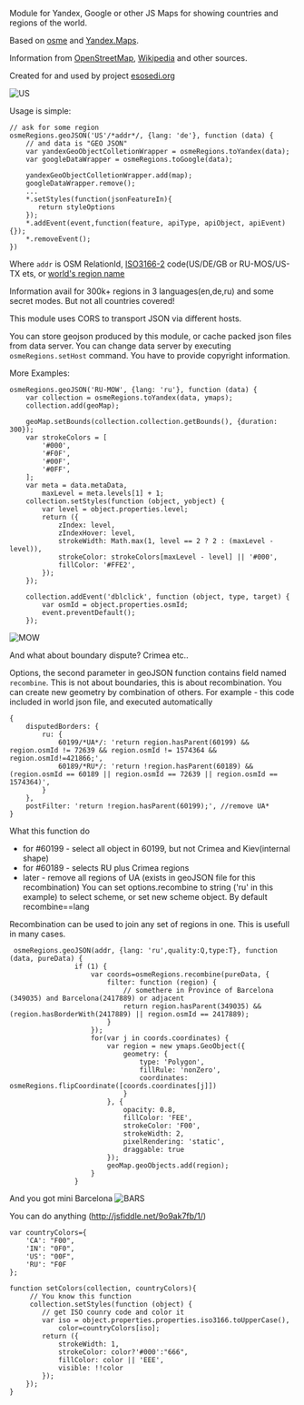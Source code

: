 Module for Yandex, Google or other JS Maps for showing countries and regions of the world.

Based on [osme](https://github.com/theKashey/osme) and [Yandex.Maps](http://api.yandex.com/maps/doc/jsapi/).

Information from [OpenStreetMap](http://openstreetmap.org), [Wikipedia](http://en.wikipedia.org) and other sources.


Created for and used by project [esosedi.org](http://ru.esosedi.org)

![US](http://kashey.ru/maps/osme/img/r2.png)

Usage is simple:
```
// ask for some region
osmeRegions.geoJSON('US'/*addr*/, {lang: 'de'}, function (data) {
    // and data is "GEO JSON"
    var yandexGeoObjectColletionWrapper = osmeRegions.toYandex(data);
    var googleDataWrapper = osmeRegions.toGoogle(data);

    yandexGeoObjectColletionWrapper.add(map);
    googleDataWrapper.remove();
    ...
    *.setStyles(function(jsonFeatureIn){
       return styleOptions
    });
    *.addEvent(event,function(feature, apiType, apiObject, apiEvent){});
    *.removeEvent();
})
```
Where `addr` is OSM RelationId, [ISO3166-2](https://ru.wikipedia.org/wiki/ISO_3166-2) code(US/DE/GB or RU-MOS/US-TX ets, or [world's region name](https://en.wikipedia.org/wiki/Subregion)

Information avail for 300k+ regions in 3 languages(en,de,ru) and some secret modes.
But not all countries covered!

This module uses CORS to transport JSON via different hosts.

You can store geojson produced by this module, or cache packed json files from data server.
You can change data server by executing `osmeRegions.setHost` command.
You have to provide copyright information.


More Examples:
```
osmeRegions.geoJSON('RU-MOW', {lang: 'ru'}, function (data) {
    var collection = osmeRegions.toYandex(data, ymaps);
    collection.add(geoMap);

    geoMap.setBounds(collection.collection.getBounds(), {duration: 300});
    var strokeColors = [
        '#000',
        '#F0F',
        '#00F',
        '#0FF',
    ];
    var meta = data.metaData,
        maxLevel = meta.levels[1] + 1;
    collection.setStyles(function (object, yobject) {
        var level = object.properties.level;
        return ({
            zIndex: level,
            zIndexHover: level,
            strokeWidth: Math.max(1, level == 2 ? 2 : (maxLevel - level)),
            strokeColor: strokeColors[maxLevel - level] || '#000',
            fillColor: '#FFE2',
        });
    });

    collection.addEvent('dblclick', function (object, type, target) {
        var osmId = object.properties.osmId;
        event.preventDefault();
    });
```

![MOW](http://kashey.ru/maps/osme/img/r1.png)

And what about boundary dispute? Crimea etc..

Options, the second parameter in geoJSON function contains field named `recombine`. This is not about boundaries, this is about recombination.
You can create new geometry by combination of others.
For example - this code included in world json file, and executed automatically
```
{
    disputedBorders: {
        ru: {
            60199/*UA*/: 'return region.hasParent(60199) && region.osmId != 72639 && region.osmId != 1574364 && region.osmId!=421866;',
            60189/*RU*/: 'return !region.hasParent(60189) && (region.osmId == 60189 || region.osmId == 72639 || region.osmId == 1574364)',
        }
    },
    postFilter: 'return !region.hasParent(60199);', //remove UA*
}
```
What this function do
 - for #60199 - select all object in 60199, but not Crimea and Kiev(internal shape)
 - for #60189 - selects RU plus Crimea regions
 - later - remove all regions of UA (exists in geoJSON file for this recombination)
You can set options.recombine to string ('ru' in this example) to select scheme, or set new scheme object. By default recombine==lang

Recombination can be used to join any set of regions in one. This is usefull in many cases.

```
 osmeRegions.geoJSON(addr, {lang: 'ru',quality:Q,type:T}, function (data, pureData) {
                if (1) {
                    var coords=osmeRegions.recombine(pureData, {
                        filter: function (region) {
                            // somethere in Province of Barcelona (349035) and Barcelona(2417889) or adjacent
                            return region.hasParent(349035) && (region.hasBorderWith(2417889) || region.osmId == 2417889);
                        }
                    });
                    for(var j in coords.coordinates) {
                        var region = new ymaps.GeoObject({
                            geometry: {
                                type: 'Polygon',
                                fillRule: 'nonZero',
                                coordinates: osmeRegions.flipCoordinate([coords.coordinates[j]])
                            }
                        }, {
                            opacity: 0.8,
                            fillColor: 'FEE',
                            strokeColor: 'F00',
                            strokeWidth: 2,
                            pixelRendering: 'static',
                            draggable: true
                        });
                        geoMap.geoObjects.add(region);
                    }
                }
```
And you got mini Barcelona
![BARS](http://kashey.ru/maps/osme/img/r3.png)

You can do anything (http://jsfiddle.net/9o9ak7fb/1/)

```
var countryColors={
    'CA': "F00",
    'IN': "0F0",
    'US': "00F",
    'RU': "F0F
};

function setColors(collection, countryColors){
     // You know this function
     collection.setStyles(function (object) {
        // get ISO counry code and color it
        var iso = object.properties.properties.iso3166.toUpperCase(),
            color=countryColors[iso];
        return ({
            strokeWidth: 1,
            strokeColor: color?'#000':"666",
            fillColor: color || 'EEE',
            visible: !!color
        });
    });
}

```
